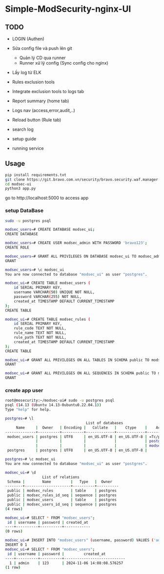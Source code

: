 # Simple-ModSecurity-nginx-UI

## TODO
+ LOGIN (Authen)
+ Sửa config file và push lên git
  - Quản lý CD qua runner
  - Runner xử lý config (Sync config cho nginx)

+ Lấy log từ ELK


+ Rules exclusion tools
+ Integrate exclusion tools to logs tab

+ Report summary (home tab)

+ Logs nav (access,error,audit,..)
+ Reload button (Rule tab)

+ search log

+ setup guide
+ running service

## Usage

```sh
pip install requirements.txt
git clone https://git.bravo.com.vn/security/bravo.security.waf.manager.git modsec-ui
cd modsec-ui
python3 app.py
```

go to http://localhost:5000 to access app

### setup DataBase

```sh
sudo -u postgres psql

modsec_users=# CREATE DATABASE modsec_ui;
CREATE DATABASE

modsec_users=# CREATE USER modsec_admin WITH PASSWORD 'bravo123';
CREATE ROLE

modsec_users=# GRANT ALL PRIVILEGES ON DATABASE modsec_ui TO modsec_admin;
GRANT

modsec_users=# \c modsec_ui
You are now connected to database "modsec_ui" as user "postgres".

modsec_ui=# CREATE TABLE modsec_users (
    id SERIAL PRIMARY KEY,
    username VARCHAR(50) UNIQUE NOT NULL,
    password VARCHAR(255) NOT NULL,
    created_at TIMESTAMP DEFAULT CURRENT_TIMESTAMP
);
CREATE TABLE

modsec_ui=# CREATE TABLE modsec_rules (
    id SERIAL PRIMARY KEY,
    rule_code TEXT NOT NULL,
    rule_name TEXT NOT NULL,
    rule_path TEXT NOT NULL,
    created_at TIMESTAMP DEFAULT CURRENT_TIMESTAMP
);
CREATE TABLE

modsec_ui=# GRANT ALL PRIVILEGES ON ALL TABLES IN SCHEMA public TO modsec_admin;
GRANT

modsec_ui=# GRANT ALL PRIVILEGES ON ALL SEQUENCES IN SCHEMA public TO modsec_admin;
GRANT
```

### create app user

```sh
root@mosecurity:~/modsec-ui# sudo -u postgres psql
psql (14.13 (Ubuntu 14.13-0ubuntu0.22.04.1))
Type "help" for help.

postgres=# \l
                                     List of databases
     Name     |  Owner   | Encoding |   Collate   |    Ctype    |    Access privileges
--------------+----------+----------+-------------+-------------+--------------------------
 modsec_users | postgres | UTF8     | en_US.UTF-8 | en_US.UTF-8 | =Tc/postgres            +
              |          |          |             |             | postgres=CTc/postgres   +
              |          |          |             |             | modsec_user=CTc/postgres
 postgres     | postgres | UTF8     | en_US.UTF-8 | en_US.UTF-8 |

postgres=# \c modsec_ui
You are now connected to database "modsec_ui" as user "postgres".

modsec_ui=# \d
                 List of relations
 Schema |        Name         |   Type   |  Owner
--------+---------------------+----------+----------
 public | modsec_rules        | table    | postgres
 public | modsec_rules_id_seq | sequence | postgres
 public | modsec_users        | table    | postgres
 public | modsec_users_id_seq | sequence | postgres
(4 rows)

modsec_ui=# SELECT * FROM "modsec_users";
 id | username | password | created_at
----+----------+----------+------------
(0 rows)

modsec_ui=# INSERT INTO "modsec_users" (username, password) VALUES ('admin', '123');
INSERT 0 1
modsec_ui=# SELECT * FROM "modsec_users";
 id | username | password |         created_at
----+----------+----------+----------------------------
  1 | admin    | 123      | 2024-11-06 14:08:08.576257
(1 row)
```


